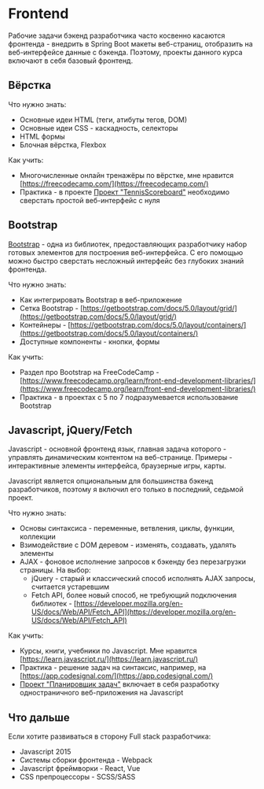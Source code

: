 # Frontend

Рабочие задачи бэкенд разработчика часто косвенно касаются фронтенда - внедрить в Spring Boot макеты веб-страниц, отобразить на веб-интерфейсе данные с бэкенда. Поэтому, проекты данного курса включают в себя базовый фронтенд.

## Вёрстка

Что нужно знать:
- Основные идеи HTML (теги, атибуты тегов, DOM)
- Основные идеи CSS - каскадность, селекторы
- HTML формы
- Блочная вёрстка, Flexbox

Как учить:
- Многочисленные онлайн тренажёры по вёрстке, мне нравится [https://freecodecamp.com/](https://freecodecamp.com/)
- Практика - в проекте [Проект "TennisScoreboard"](../../Projects/TennisScoreboard/index.md) необходимо сверстать простой веб-интерфейс с нуля

## Bootstrap

[Bootstrap](https://getbootstrap.com/docs/5.0/getting-started/introduction/) - одна из библиотек, предоставляющих разработчику набор готовых элементов для построения веб-интерфейса. С его помощью можно быстро сверстать несложный интерфейс без глубоких знаний фронтенда. 

Что нужно знать:
- Как интегрировать Bootstrap в веб-приложение
- Сетка Bootstrap - [https://getbootstrap.com/docs/5.0/layout/grid/](https://getbootstrap.com/docs/5.0/layout/grid/)
- Контейнеры - [https://getbootstrap.com/docs/5.0/layout/containers/](https://getbootstrap.com/docs/5.0/layout/containers/)
- Доступные компоненты - кнопки, формы

Как учить:
- Раздел про Bootstrap на FreeCodeCamp - [https://www.freecodecamp.org/learn/front-end-development-libraries/](https://www.freecodecamp.org/learn/front-end-development-libraries/)
- Практика - в проектах c 5 по 7 подразумевается использование Bootstrap

## Javascript, jQuery/Fetch

Javascript - основной фронтенд язык, главная задача которого - управлять динамическим контентом на веб-странице. Примеры - интерактивные элементы интерфейса, браузерные игры, карты.

Javascript является опциональным для большинства бэкенд разработчиков, поэтому я включил его только в последний, седьмой проект.

Что нужно знать:
- Основы синтаксиса - переменные, ветвления, циклы, функции, коллекции
- Взимодействие с DOM деревом - изменять, создавать, удалять элементы
- AJAX - фоновое исполнение запросов к бэкенду без перезагрузки страницы. На выбор:
  - jQuery - старый и классический способ исполнять AJAX запросы, считается устаревшим
  - Fetch API, более новый способ, не требующий подключения библиотек - [https://developer.mozilla.org/en-US/docs/Web/API/Fetch_API](https://developer.mozilla.org/en-US/docs/Web/API/Fetch_API)

Как учить:
- Курсы, книги, учебники по Javascript. Мне нравится [https://learn.javascript.ru/](https://learn.javascript.ru/)
- Практика - решение задач на синтаксис, например, на [https://app.codesignal.com/](https://app.codesignal.com/)
- [Проект "Планировщик задач"](../../Projects/TaskTracker/index.md) включает в себя разработку одностраничного веб-приложения на Javascript

## Что дальше

Если хотите развиваться в сторону Full stack разработчика:
- Javascript 2015
- Системы сборки фронтенда - Webpack
- Javascript фреймворки - React, Vue
- CSS препроцессоры - SCSS/SASS
